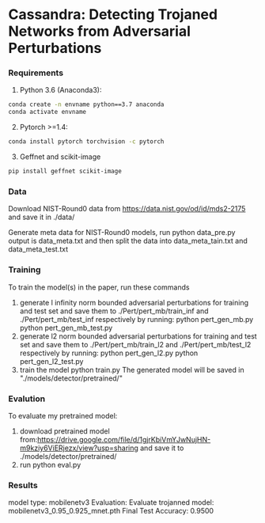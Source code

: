 # Cassandra: Detecting Trojaned Networks from Adversarial Perturbations


### Requirements

1) Python 3.6 (Anaconda3):
```bash
conda create -n envname python==3.7 anaconda
conda activate envname
```
2) Pytorch >=1.4:
```bash
conda install pytorch torchvision -c pytorch
```
3) Geffnet and scikit-image
```bash
pip install geffnet scikit-image
```

### Data

Download NIST-Round0 data from https://data.nist.gov/od/id/mds2-2175 and save it in ./data/

Generate meta data for NIST-Round0  models, run python data_pre.py output is data_meta.txt and then split the data into data_meta_tain.txt and data_meta_test.txt

### Training

To train the model(s) in the paper, run these commands
1) generate l infinity norm bounded adversarial perturbations for training and test set
and save them to ./Pert/pert_mb/train_inf and ./Pert/pert_mb/test_inf respectively by running:
python pert_gen_mb.py
python pert_gen_mb_test.py 
3) generate l2 norm bounded adversarial perturbations for training and test set
and save them to ./Pert/pert_mb/train_l2 and ./Pert/pert_mb/test_l2 respectively by running:
python pert_gen_l2.py
python pert_gen_l2_test.py 
4) train the model
python train.py
The generated model will be saved in "./models/detector/pretrained/"

### Evalution

To evaluate my pretrained model:
1) download pretrained model from:https://drive.google.com/file/d/1gjrKbiVmYJwNujHN-m9kziy6ViERjezx/view?usp=sharing   and save it to ./models/detector/pretrained/  
2) run 
python eval.py

### Results

model type: mobilenetv3
Evaluation:
Evaluate trojanned model: mobilenetv3_0.95_0.925_mnet.pth
Final Test Accuracy: 0.9500



